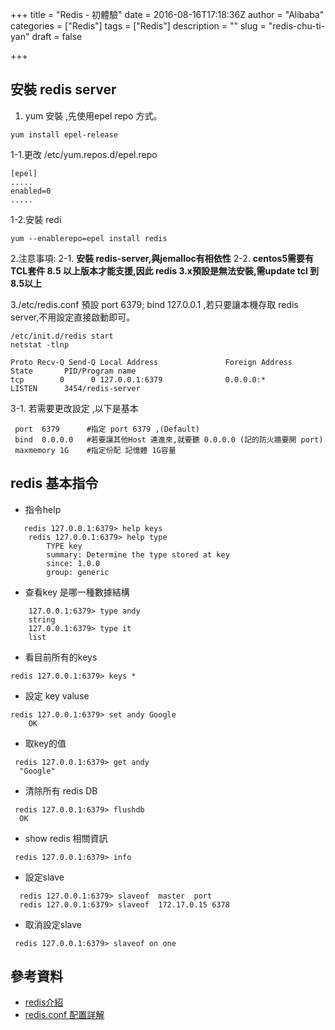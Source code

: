 +++
title = "Redis - 初體驗"
date = 2016-08-16T17:18:36Z
author = "Alibaba"
categories = ["Redis"]
tags = ["Redis"]
description = ""
slug = "redis-chu-ti-yan"
draft = false

+++

## 安裝 redis server
1. yum 安裝 ,先使用epel repo 方式。
```
yum install epel-release
```
1-1.更改 /etc/yum.repos.d/epel.repo
```
[epel]
.....
enabled=0
.....
```
1-2.安裝 redi
```
yum --enablerepo=epel install redis
```
2.注意事項:
2-1. **安裝 redis-server,與jemalloc有相依性** 
2-2. **centos5需要有TCL套件 8.5 以上版本才能支援,因此 redis 3.x預設是無法安裝,需update tcl 到 8.5以上**

3./etc/redis.conf 預設  port 6379; bind 127.0.0.1 ,若只要讓本機存取 redis server,不用設定直接啟動即可。
```
/etc/init.d/redis start
netstat -tlnp

Proto Recv-Q Send-Q Local Address               Foreign Address             State       PID/Program name   
tcp        0      0 127.0.0.1:6379              0.0.0.0:*                   LISTEN      3454/redis-server
```

3-1. 若需要更改設定 ,以下是基本
```
 port  6379      #指定 port 6379 ,(Default)
 bind  0.0.0.0   #若要讓其他Host 連進來,就要聽 0.0.0.0 (記的防火牆要開 port) 
 maxmemory 1G    #指定份配 記憶體 1G容量
```

## redis 基本指令
* 指令help
```
   redis 127.0.0.1:6379> help keys
	redis 127.0.0.1:6379> help type
		TYPE key
		summary: Determine the type stored at key
		since: 1.0.0
		group: generic
```
* 查看key 是哪一種數據結構
```
	127.0.0.1:6379> type andy
	string
    127.0.0.1:6379> type it
	list
```
* 看目前所有的keys
```
redis 127.0.0.1:6379> keys * 
```
* 設定 key valuse
```
redis 127.0.0.1:6379> set andy Google
	OK
```
* 取key的值
```
 redis 127.0.0.1:6379> get andy
  "Google"
```
* 清除所有 redis DB
```
 redis 127.0.0.1:6379> flushdb
  OK
```
* show redis 相關資訊
```
 redis 127.0.0.1:6379> info
```
* 設定slave
```
  redis 127.0.0.1:6379> slaveof  master  port
  redis 127.0.0.1:6379> slaveof  172.17.0.15 6378
```
* 取消設定slave
```
 redis 127.0.0.1:6379> slaveof on one
```
## 參考資料
* [redis介紹](http://wiki.jikexueyuan.com/project/redis-guide/instruction.html)
* [redis.conf 配置詳解 ](http://blog.csdn.net/ithomer/article/details/9232891)
